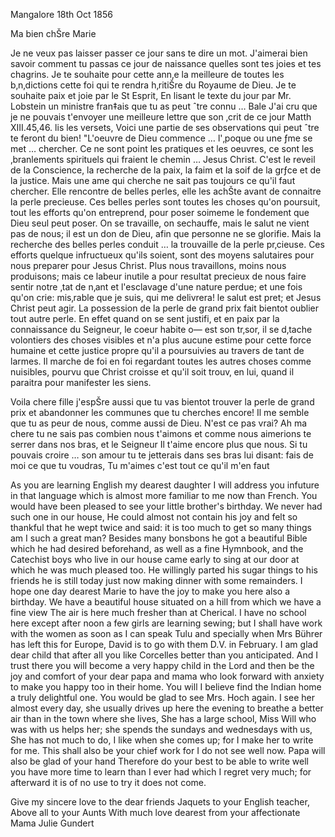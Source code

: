  Mangalore 18th Oct 1856

Ma bien chŠre Marie

Je ne veux pas laisser passer ce jour sans te dire un mot. J'aimerai bien savoir comment tu passas ce jour de naissance quelles sont tes joies et tes chagrins. Je te souhaite pour cette ann‚e la meilleure de toutes les b‚n‚dictions cette foi qui te rendra h‚ritiŠre du Royaume de Dieu. Je te souhaite paix et joie par le St Esprit, En lisant le texte du jour par Mr. Lobstein un ministre fran‡ais que tu as peut ˆtre connu … Bale J'ai cru que je ne pouvais t'envoyer une meilleure lettre que son ‚crit de ce jour Matth XIII.45,46. lis les versets, Voici une partie de ses observations qui peut ˆtre te feront du bien! "L'oeuvre de Dieu commence … l'‚poque ou une ƒme se met … chercher. Ce ne sont point les pratiques et les oeuvres, ce sont les ‚branlements spirituels qui fraient le chemin … Jesus Christ. C'est le reveil de la Conscience, la recherche de la paix, la faim et la soif de la grƒce et de la justice. Mais une ame qui cherche ne sait pas toujours ce qu'il faut chercher. Elle rencontre de belles perles, elle les achŠte avant de connaitre la perle precieuse. Ces belles perles sont toutes les choses qu'on poursuit, tout les efforts qu'on entreprend, pour poser soimeme le fondement que Dieu seul peut poser. On se travaille, on sechauffe, mais le salut ne vient pas de nous; il est un don de Dieu, afin que personne ne se glorifie. Mais la recherche des belles perles conduit … la trouvaille de la perle pr‚cieuse. Ces efforts quelque infructueux qu'ils soient, sont des moyens salutaires pour nous preparer pour Jesus Christ. Plus nous travaillons, moins nous produisons; mais ce labeur inutile a pour resultat precieux de nous faire sentir notre ‚tat de n‚ant et l'esclavage d'une nature perdue; et une fois qu'on crie: mis‚rable que je suis, qui me delivrera! le salut est pret; et Jesus Christ peut agir. La possession de la perle de grand prix fait bientot oublier tout autre perle. En effet quand on se sent justifi‚ et en paix par la connaissance du Seigneur, le coeur habite o— est son tr‚sor, il se d‚tache volontiers des choses visibles et n'a plus aucune estime pour cette force humaine et cette justice propre qu'il a poursuivies au travers de tant de larmes. Il marche de foi en foi regardant toutes les autres choses comme nuisibles, pourvu que Christ croisse et qu'il soit trouv‚ en lui, quand il paraitra pour manifester les siens.

Voila chere fille j'espŠre aussi que tu vas bientot trouver la perle de grand prix et abandonner les communes que tu cherches encore! Il me semble que tu as peur de nous, comme aussi de Dieu. N'est ce pas vrai? Ah ma chere tu ne sais pas combien nous t'aimons et comme nous aimerions te serrer dans nos bras, et le Seigneur Il t'aime encore plus que nous. Si tu pouvais croire … son amour tu te jetterais dans ses bras lui disant: fais de moi ce que tu voudras, Tu m'aimes c'est tout ce qu'il m'en faut

As you are learning English my dearest daughter I will address you infuture in that language which is almost more familiar to me now than French. You would have been pleased to see your little brother's birthday. We never had such one in our house, He could almost not contain his joy and felt so thankful that he wept twice and said: it is too much to get so many things am I such a great man? Besides many bonsbons he got a beautiful Bible which he had desired beforehand, as well as a fine Hymnbook, and the Catechist boys who live in our house came early to sing at our door at which he was much pleased too. He willingly parted his sugar things to his friends he is still today just now making dinner with some remainders. I hope one day dearest Marie to have the joy to make you here also a birthday. We have a beautiful house situated on a hill from which we have a fine view The air is here much fresher than at Cherical. I have no school here except after noon a few girls are learning sewing; but I shall have work with the women as soon as I can speak Tulu and specially when Mrs Bührer has left this for Europe, David is to go with them D.V. in February. I am glad dear child that after all you like Corcelles better than you anticipated. And I trust there you will become a very happy child in the Lord and then be the joy and comfort of your dear papa and mama who look forward with anxiety to make you happy too in their home. You will I believe find the Indian home a truly delightful one. You would be glad to see Mrs. Hoch again. I see her almost every day, she usually drives up here the evening to breathe a better air than in the town where she lives, She has a large school, Miss Will who was with us helps her; she spends the sundays and wednesdays with us, She has not much to do, I like when she comes up; for I make her to write for me. This shall also be your chief work for I do not see well now. Papa will also be glad of your hand Therefore do your best to be able to write well you have more time to learn than I ever had which I regret very much; for afterward it is of no use to try it does not come.

Give my sincere love to the dear friends Jaquets to your English teacher, Above all to your Aunts With much love dearest from your
 affectionate Mama
 Julie Gundert

